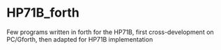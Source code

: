 # HP71B_forth
Few programs written in forth for the HP71B, first cross-development on PC/Gforth, then adapted for HP71B implementation
